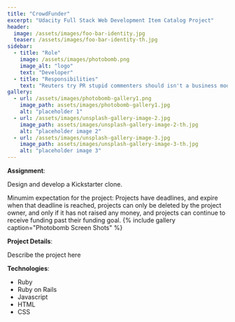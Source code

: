 ```yaml
---
title: "CrowdFunder"
excerpt: "Udacity Full Stack Web Development Item Catalog Project"
header:
  image: /assets/images/foo-bar-identity.jpg
  teaser: /assets/images/foo-bar-identity-th.jpg
sidebar:
  - title: "Role"
    image: /assets/images/photobomb.png
    image_alt: "logo"
    text: "Developer"
  - title: "Responsibilities"
    text: "Reuters try PR stupid commenters should isn't a business model"
gallery:
  - url: /assets/images/photobomb-gallery1.png
    image_path: assets/images/photobomb-gallery1.jpg
    alt: "placeholder 1"
  - url: /assets/images/unsplash-gallery-image-2.jpg
    image_path: assets/images/unsplash-gallery-image-2-th.jpg
    alt: "placeholder image 2"
  - url: /assets/images/unsplash-gallery-image-3.jpg
    image_path: assets/images/unsplash-gallery-image-3-th.jpg
    alt: "placeholder image 3"
---
```


**Assignment**:

Design and develop a Kickstarter clone.  

Minumim expectation for the project: Projects have deadlines, and expire when that deadline is reached, projects can only be deleted by the project owner, and only if it has not raised any money, and projects can continue to receive funding past their funding goal.
{% include gallery caption="Photobomb Screen Shots" %}

**Project Details**:  

Describe the project here


**Technologies**:

* Ruby
* Ruby on Rails
* Javascript
* HTML
* CSS
